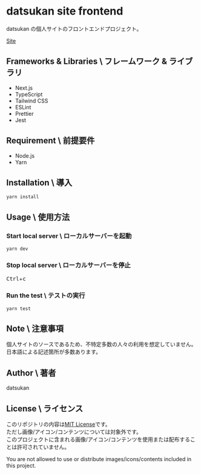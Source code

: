 # datsukan site frontend

datsukan の個人サイトのフロントエンドプロジェクト。

[Site](https://www.datsukan.me/)

## Frameworks & Libraries \ フレームワーク & ライブラリ

- Next.js
- TypeScript
- Tailwind CSS
- ESLint
- Prettier
- Jest

## Requirement \ 前提要件

- Node.js
- Yarn

## Installation \ 導入

```text
yarn install
```

## Usage \ 使用方法

### Start local server \ ローカルサーバーを起動

```text
yarn dev
```

### Stop local server \ ローカルサーバーを停止

<kbd>Ctrl</kbd>+<kbd>c</kbd>

### Run the test \ テストの実行

```text
yarn test
```

## Note \ 注意事項

個人サイトのソースであるため、不特定多数の人々の利用を想定していません。  
日本語による記述箇所が多数あります。

## Author \ 著者

datsukan

## License \ ライセンス

このリポジトリの内容は[MIT License](https://en.wikipedia.org/wiki/MIT_License)です。  
ただし画像/アイコン/コンテンツについては対象外です。  
このプロジェクトに含まれる画像/アイコン/コンテンツを使用または配布することは許可されていません。

You are not allowed to use or distribute images/icons/contents included in this project.
